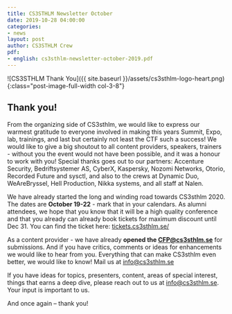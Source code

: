 ```yaml
---
title: CS3STHLM Newsletter October
date: 2019-10-28 04:00:00
categories:
- news
layout: post
author: CS3STHLM Crew
pdf:
- english: cs3sthlm-newsletter-october-2019.pdf
---
```


![CS3STHLM Thank You]({{ site.baseurl }}/assets/cs3sthlm-logo-heart.png){:class="post-image-full-width col-3-8"}

## Thank you!

From the organizing side of CS3sthlm, we would like to express our warmest gratitude to everyone involved in making this years Summit, Expo, lab, trainings, and last but certainly not least the CTF such a success! We would like to give a big shoutout to all content providers, speakers, trainers - without you the event would not have been possible, and it was a honour to work with you! Special thanks goes out to our partners: Accenture Security, Bedriftsystemer AS, CyberX, Kaspersky, Nozomi Networks, Otorio, Recorded Future and sysctl, and also to the crews at Dynamic Duo, WeAreBryssel, Hell Production, Nikka systems, and all staff at Nalen.

We have already started the long and winding road towards CS3sthlm 2020. The dates are **October 19-22** - mark that in your calendars. As alumni attendees, we hope that you know that it will be a high quality conference and that you already can already book tickets for maximum discount until Dec 31. You can find the ticket here: [tickets.cs3sthlm.se/](https://tickets.cs3sthlm.se/default.php)

As a content provider - we have already **opened the [CFP@cs3sthlm.se](mailto:CFP@cs3sthlm.se)** for submissions. And if you have critics, comments or ideas for enhancements we would like to hear from you. Everything that can make CS3sthlm even better, we would like to know! Mail us at [info@cs3sthlm.se](mailto:info@cs3sthlm.se)

If you have ideas for topics, presenters, content, areas of special interest, things that earns a deep dive, please reach out to us at [info@cs3sthlm.se](mailto:info@cs3sthlm.se). Your input is important to us.

And once again – thank you!